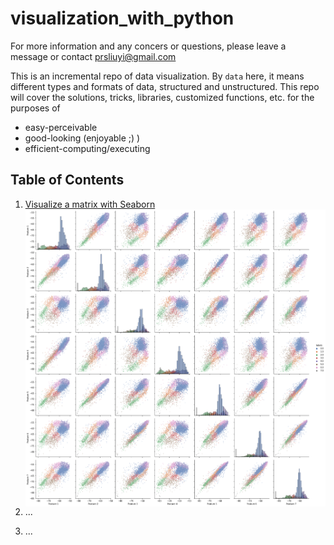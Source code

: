 # visualization_with_python

For more information and any concers or questions, please leave a message or contact prsliuyi@gmail.com

This is an incremental repo of data visualization. By `data` here, it means different types and formats of data, structured and unstructured. This repo will cover the solutions, tricks, libraries, customized functions, etc. for the purposes of 
- easy-perceivable
- good-looking (enjoyable ;) )
- efficient-computing/executing

## Table of Contents
1. [Visualize a matrix with Seaborn](numpy_array_sns_pairplot.ipynb)
<img src="/images/fig001.png"
     alt="Markdown Monster icon"
     style="float: left; margin-right: 10px;" />

2. ...
3. ...
